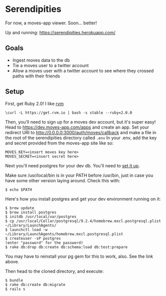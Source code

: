 Serendipities
=============

For now, a moves-app viewer. Soon... better!

Up and running: https://serendipities.herokuapp.com/

Goals
-----

* Ingest moves data to the db
* Tie a moves user to a twitter account
* Allow a moves user with a twitter account to see where they crossed paths with their friends

Setup
-----

First, get Ruby 2.0! I like [rvm](http://rvm.io)

    \curl -L https://get.rvm.io | bash -s stable --ruby=2.0.0

Then, you'll need to sign up for a moves dev account, but it's super easy!
Head to https://dev.moves-app.com/apps and create an app.
Set your redirect URI to http://0.0.0.0:3000/auth/moves/callback and make a file in the root of the serendipities directory called `.env`
In your .env, add the key and secret provided from the moves-app site like so:

    MOVES_KEY=<insert moves key here>
    MOVES_SECRET=<insert secret here>

Next you'll need postgres for your dev db. You'll need to [set it up](http://tammersaleh.com/posts/installing-postgresql-for-rails-3-1-on-lion).

Make sure /usr/local/bin is in your PATH before /usr/bin, just in case you have some other version laying around. Check this with:

    $ echo $PATH

Here's how you install postgres and get your dev environment running on it:

    $ brew update
    $ brew install postgres
    $ initdb /usr/local/var/postgres
    $ cp /usr/local/Cellar/postgresql/9.2.4/homebrew.mxcl.postgresql.plist ~/Library/LaunchAgents/
    $ launchctl load -w ~/Library/LaunchAgents/homebrew.mxcl.postgresql.plist
    $ createuser -sP postgres
    (enter "password" for the password)
    $ rake db:drop db:create db:schema:load db:test:prepare

You may have to reinstall your pg gem for this to work, also.  See the link above.

Then head to the cloned directory, and execute:

    $ bundle
    $ rake db:create db:migrate
    $ rails s
